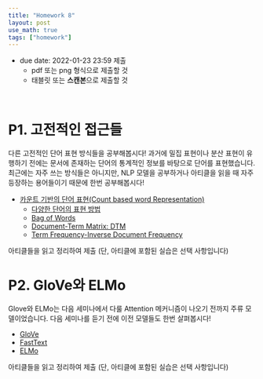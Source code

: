 ```yaml
---
title: "Homework 8"
layout: post
use_math: true
tags: ["homework"]
---
```


- due date: 2022-01-23 23:59 제출
  - pdf 또는 png 형식으로 제출할 것
  - 태블릿 또는 **스캔본**으로 제출할 것

<br/>

# P1. 고전적인 접근들

다른 고전적인 단어 표현 방식들을 공부해봅시다! 과거에 밀집 표현이나 분산 표현이 유행하기 전에는 문서에 존재하는 단어의 통계적인 정보를 바탕으로 단어를 표현했습니다. 최근에는 자주 쓰는 방식들은 아니지만, NLP 모델을 공부하거나 아티클을 읽을 때 자주 등장하는 용어들이기 때문에 한번 공부해봅시다!

- [카운트 기반의 단어 표현(Count based word Representation)](https://wikidocs.net/24557)
  - [다양한 단어의 표현 방법](https://wikidocs.net/31767)
  - [Bag of Words](https://wikidocs.net/22650)
  - [Document-Term Matrix: DTM](https://wikidocs.net/24559)
  - [Term Frequency-Inverse Document Frequency](https://wikidocs.net/31698)

아티클들을 읽고 정리하여 제출 (단, 아티클에 포함된 실습은 선택 사항입니다)

# P2. GloVe와 ELMo

Glove와 ELMo는 다음 세미나에서 다룰 Attention 메커니즘이 나오기 전까지 주류 모델이었습니다. 다음 세미나를 듣기 전에 이전 모델들도 한번 살펴봅시다!

- [GloVe](https://wikidocs.net/22885)
- [FastText](https://wikidocs.net/22883)
- [ELMo](https://wikidocs.net/33930)

아티클들을 읽고 정리하여 제출 (단, 아티클에 포함된 실습은 선택 사항입니다)
